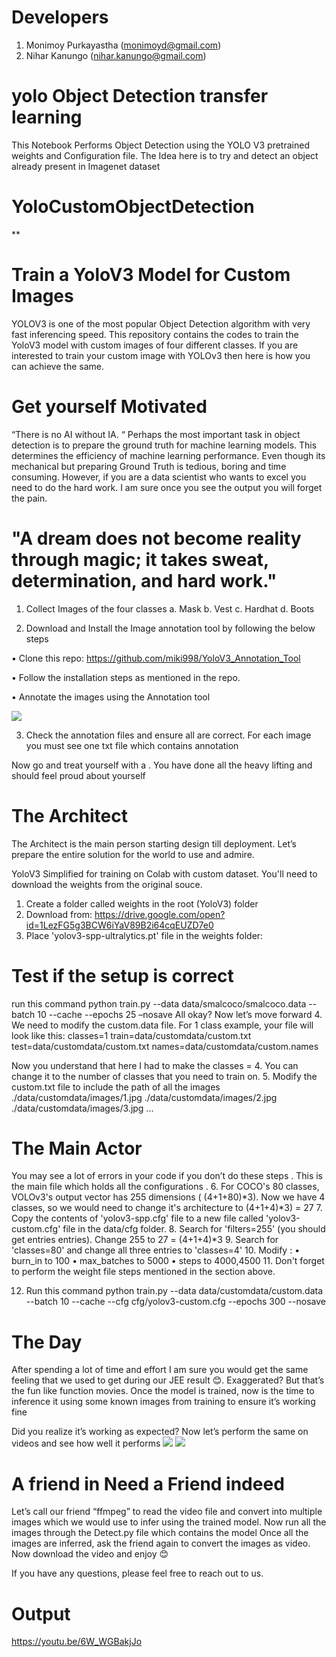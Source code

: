 
# Developers

1. Monimoy Purkayastha (monimoyd@gmail.com) 
2. Nihar Kanungo (nihar.kanungo@gmail.com)


# yolo Object Detection transfer learning

This Notebook Performs Object Detection using the YOLO V3 pretrained weights and Configuration file. The Idea here is to try and detect an object already present in Imagenet dataset 




# YoloCustomObjectDetection
**



Train a YoloV3 Model for Custom Images
=======================================
YOLOV3 is one of the most popular Object Detection algorithm with very fast inferencing speed. This repository contains the codes to train the YoloV3 model with custom images of four different classes. If you are interested to train your custom image with YOLOv3 then here is how you can achieve the same.

Get yourself Motivated 
========================
“There is no AI without IA. “
Perhaps the most important task in object detection is to prepare the ground truth for machine learning models. This determines the efficiency of machine learning performance. Even though its mechanical but preparing Ground Truth is tedious, boring and time consuming. However, if you are a data scientist who wants to excel you need to do the hard work. I am sure once you see the output you will forget the pain.
# "A dream does not become reality through magic; it takes sweat, determination, and hard work."

1.	Collect Images of the four classes
a.	Mask
b.	Vest
c.	Hardhat
d.	Boots

2.	Download and Install the Image annotation tool by following the below steps 

•	Clone this repo: https://github.com/miki998/YoloV3_Annotation_Tool

•	Follow the installation steps as mentioned in the repo.

•	Annotate the images using the Annotation tool


![](images/labeling.PNG)

3.	Check the annotation files and ensure all are correct. For each image you must see one txt file which contains annotation

Now go and treat yourself with a   . You have done all the heavy lifting and should feel proud about yourself 

The Architect
===============
The Architect is the main person starting design till deployment. Let’s prepare the entire solution for the world to use and admire.

YoloV3 Simplified for training on Colab with custom dataset.
You'll need to download the weights from the original souce.
1.	Create a folder called weights in the root (YoloV3) folder
2.	Download from: https://drive.google.com/open?id=1LezFG5g3BCW6iYaV89B2i64cqEUZD7e0
3.	Place 'yolov3-spp-ultralytics.pt' file in the weights folder:
# Test if the setup is correct
run this command python train.py --data data/smalcoco/smalcoco.data --batch 10 --cache --epochs 25 –nosave
All okay? Now let’s move forward
4.	We need to modify the custom.data file. For 1 class example, your file will look like this:
  classes=1
  train=data/customdata/custom.txt
  test=data/customdata/custom.txt 
  names=data/customdata/custom.names

Now you understand that here I had to make the classes = 4. You can change it to the number of classes that you need to train on.
5.	Modify the custom.txt file to include the path of all the images
./data/customdata/images/1.jpg
./data/customdata/images/2.jpg
./data/customdata/images/3.jpg
...

The Main Actor
================
You may see a lot of errors in your code if you don’t do these steps . This is the main file which holds all the configurations .
6.	For COCO's 80 classes, VOLOv3's output vector has 255 dimensions ( (4+1+80)*3). Now we have 4 classes, so we would need to change it's architecture to (4+1+4)*3) = 27
7.	Copy the contents of 'yolov3-spp.cfg' file to a new file called 'yolov3-custom.cfg' file in the data/cfg folder.
8.	Search for 'filters=255' (you should get entries entries). Change 255 to 27 = (4+1+4)*3
9.	Search for 'classes=80' and change all three entries to 'classes=4'
10.	Modify :
•	burn_in to 100
•	max_batches to 5000
•	steps to 4000,4500
11.	Don't forget to perform the weight file steps mentioned in the section above.

12.	Run this command python train.py --data data/customdata/custom.data --batch 10 --cache --cfg cfg/yolov3-custom.cfg --epochs 300 --nosave
# The Day
After spending a lot of time and effort I am sure you would get the same feeling that we used to get during our JEE result 😊. Exaggerated? But that’s the fun like function movies.
Once the model is trained, now is the time to inference it using some known images from training to ensure it’s working fine 

Did you realize it’s working as expected? Now let’s perform the same on videos and see how well it performs 
![](images/infer.jpg)
![](images/output.jpg)

# A friend in Need a Friend indeed
Let’s call our friend “ffmpeg” to read the video file and convert into multiple images which we would use to infer using the trained model.
Now run all the images through the Detect.py file which contains the model
Once all the images are inferred, ask the friend again to convert the images as video.
Now download the video and enjoy 😊


If you have any questions, please feel free to reach out to us. 
 
 Output
 =========
 https://youtu.be/6W_WGBakjJo

 

